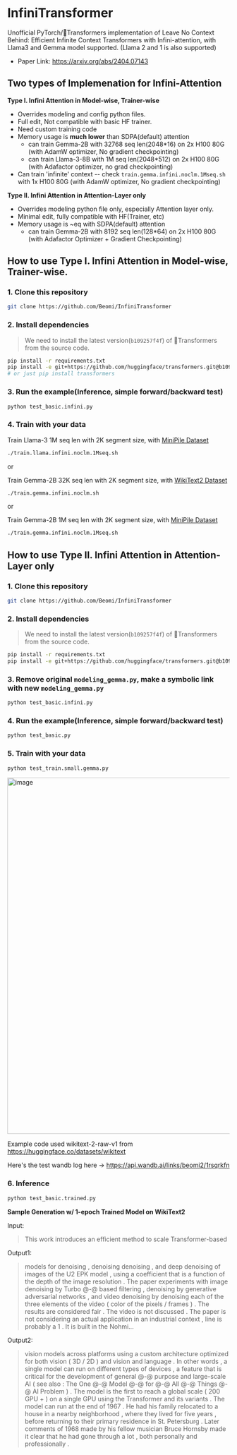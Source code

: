 # InfiniTransformer

Unofficial PyTorch/🤗Transformers implementation of Leave No Context Behind: Efficient Infinite Context Transformers with Infini-attention,
with Llama3 and Gemma model supported. (Llama 2 and 1 is also supported)

- Paper Link: https://arxiv.org/abs/2404.07143

## Two types of Implemenation for Infini-Attention

**Type I. Infini Attention in Model-wise, Trainer-wise**

- Overrides modeling and config python files.
- Full edit, Not compatible with basic HF trainer.
- Need custom training code
- Memory usage is **much lower** than SDPA(default) attention
  - can train Gemma-2B with 32768 seq len(2048*16) on 2x H100 80G (with AdamW optimizer, No gradient checkpointing)
  - can train Llama-3-8B with 1M seq len(2048*512) on 2x H100 80G (with Adafactor optimizer, no grad checkpointing)
- Can train 'infinite' context -- check `train.gemma.infini.noclm.1Mseq.sh` with 1x H100 80G (with AdamW optimizer, No gradient checkpointing)

**Type II. Infini Attention in Attention-Layer only**

- Overrides modeling python file only, especially Attention layer only.
- Minimal edit, fully compatible with HF(Trainer, etc)
- Memory usage is ~eq with SDPA(default) attention
  - can train Gemma-2B with 8192 seq len(128*64) on 2x H100 80G (with Adafactor Optimizer + Gradient Checkpointing)

## How to use Type I. Infini Attention in Model-wise, Trainer-wise.

### 1. Clone this repository

```bash
git clone https://github.com/Beomi/InfiniTransformer
```

### 2. Install dependencies

> We need to install the latest version(`b109257f4f`) of 🤗Transformers from the source code.

```bash
pip install -r requirements.txt
pip install -e git+https://github.com/huggingface/transformers.git@b109257f4f#egg=transformers
# or just pip install transformers
```

### 3. Run the example(Inference, simple forward/backward test)

```bash
python test_basic.infini.py
```

### 4. Train with your data

Train Llama-3 1M seq len with 2K segment size, with [MiniPile Dataset](https://huggingface.co/datasets/JeanKaddour/minipile)

```bash
./train.llama.infini.noclm.1Mseq.sh
```

or

Train Gemma-2B 32K seq len with 2K segment size, with [WikiText2 Dataset](https://huggingface.co/datasets/wikitext)

```bash
./train.gemma.infini.noclm.sh
```

or

Train Gemma-2B  1M seq len with 2K segment size, with [MiniPile Dataset](https://huggingface.co/datasets/JeanKaddour/minipile)

```bash
./train.gemma.infini.noclm.1Mseq.sh
```

## How to use Type II. Infini Attention in Attention-Layer only

### 1. Clone this repository

```bash
git clone https://github.com/Beomi/InfiniTransformer
```

### 2. Install dependencies

> We need to install the latest version(`b109257f4f`) of 🤗Transformers from the source code.

```bash
pip install -r requirements.txt
pip install -e git+https://github.com/huggingface/transformers.git@b109257f4f#egg=transformers
```

### 3. Remove original `modeling_gemma.py`, make a symbolic link with new `modeling_gemma.py`

```bash
python test_basic.infini.py
```

### 4. Run the example(Inference, simple forward/backward test)

```bash
python test_basic.py
```

### 5. Train with your data

```bash
python test_train.small.gemma.py
```

<img width="808" alt="image" src="https://github.com/Beomi/InfiniTransformer/assets/11323660/c3cb7b1e-531c-4652-a5de-fcf36b1c03bc">

Example code used wikitext-2-raw-v1 from https://huggingface.co/datasets/wikitext

Here's the test wandb log here -> https://api.wandb.ai/links/beomi2/1rsqrkfn

### 6. Inference

```bash
python test_basic.trained.py
```

**Sample Generation w/ 1-epoch Trained Model on WikiText2**

Input:

> This work introduces an efficient method to scale Transformer-based

Output1:

> models for denoising , denoising denoising , and deep denoising of images of the U2 EPK model , using a coefficient that is a function of the depth of the image resolution . The paper experiments with image denoising by Turbo @-@ based filtering , denoising by generative adversarial networks , and video denoising by denoising each of the three elements of the video ( color of the pixels / frames ) . The results are considered fair . The video is not discussed . The paper is not considering an actual application in an industrial context ,  line is probably a 1 . It is built in the Nohmi…

Output2:

> vision models across platforms using a custom architecture optimized for both vision ( 3D / 2D ) and vision and language . In other words , a single model can run on different types of devices , a feature that is critical for the development of general @-@ purpose and large-scale AI ( see also : The One @-@ Model @-@ for @-@ All @-@ Things @-@ AI Problem ) . The model is the first to reach a global scale ( 200 GPU + ) on a single GPU using the Transformer and its variants . The model can run at the end of 1967 . He had his family relocated to a house in a nearby neighborhood , where they lived for five years , before returning to their primary residence in St. Petersburg . Later comments of 1968 made by his fellow musician Bruce Hornsby made it clear that he had gone through a lot , both personally and professionally .
